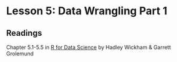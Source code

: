 Lesson 5: Data Wrangling Part 1
================

## Readings

Chapter 5.1-5.5 in [R for Data
Science](https://r4ds.had.co.nz/transform.html) by Hadley Wickham &
Garrett Grolemund
